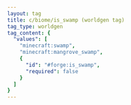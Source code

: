 ```yaml
---
layout: tag
title: c/biome/is_swamp (worldgen tag)
tag_type: worldgen
tag_content: {
  "values": [
    "minecraft:swamp",
    "minecraft:mangrove_swamp",
    {
      "id": "#forge:is_swamp",
      "required": false
    }
  ]
}
---
```

